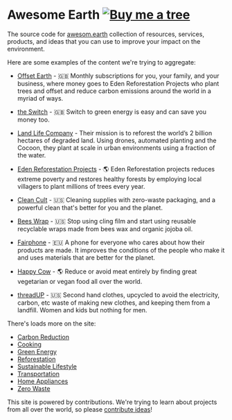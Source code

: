 # Awesome Earth [![Buy me a tree](https://img.shields.io/badge/Buy%20me%20a%20tree-%F0%9F%8C%B3-lightgreen)](https://offset.earth/philsturgeon)

The source code for [awesom.earth](http://awesom.earth) collection of resources, services, products, and ideas that you can use to improve your impact on the environment.

Here are some examples of the content we're trying to aggregate:

- [Offset Earth](https://offset.earth/?r=5d01f2ed12ae7a358b75fdd7) - 🇬🇧 Monthly subscriptions for you, your family, and your business, where money goes to Eden Reforestation Projects who plant trees and offset and reduce carbon emissions around the world in a myriad of ways.

- [the Switch](https://theswitch.co.uk/) - 🇬🇧 Switch to green energy is easy and can save you money too.

- [Land Life Company](https://landlifecompany.com/) - 
Their mission is to reforest the world’s 2 billion hectares of degraded land. Using drones, automated planting and the Cocoon, they plant at scale in urban environments using a fraction of the water.

- [Eden Reforestation Projects](https://edenprojects.org/) - 🌎 Eden Reforestation projects reduces extreme poverty and restores healthy forests by employing local villagers to plant millions of trees every year.

- [Clean Cult](https://www.cleancult.com/) - 🇺🇸 Cleaning supplies with zero-waste packaging, and a powerful clean that's better for you and the planet.

- [Bees Wrap](https://www.beeswrap.com/) - 🇺🇸 Stop using cling film and start using reusable recyclable wraps made from bees wax and organic jojoba oil.

- [Fairphone](https://www.fairphone.com/) - 🇪🇺 A phone for everyone who cares about how their products are made. It improves the conditions of the people who make it and uses materials that are better for the planet.

- [Happy Cow](https://www.happycow.net) - 🌎 Reduce or avoid meat entirely by finding great vegetarian or vegan food all over the world.

- [threadUP](https://www.thredup.com/) - 🇺🇸 Second hand clothes, upcycled to avoid the electricity, carbon, etc waste of making new clothes, and keeping them from a landfill. Women and kids but nothing for men.

There's loads more on the site:

- [Carbon Reduction](https://awesom.earth/#carbon-reduction)
- [Cooking](https://awesom.earth/#cooking)
- [Green Energy](https://awesom.earth/#green-energy)
- [Reforestation](https://awesom.earth/#reforestation)
- [Sustainable Lifestyle](https://awesom.earth/#sustainable-lifestyle)
- [Transportation](https://awesom.earth/#transportation)
- [Home Appliances](https://awesom.earth/#home-appliances)
- [Zero Waste](https://awesom.earth/#zero-waste)

This site is powered by contributions. We're trying to learn about projects from all over the world, so please [contribute ideas](CONTRIBUTING.md)! 
